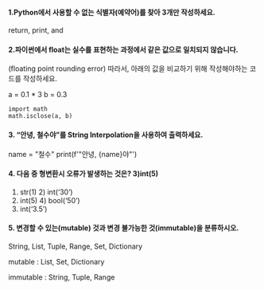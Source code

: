 #### 1.Python에서 사용할 수 없는 식별자(예약어)를 찾아 3개만 작성하세요.

return, print, and



#### 2.파이썬에서 float는 실수를 표현하는 과정에서 같은 값으로 일치되지 않습니다.

(floating point rounding error)
따라서, 아래의 값을 비교하기 위해 작성해야하는 코드를 작성하세요.

a = 0.1 * 3
b = 0.3

```
import math
math.isclose(a, b)
```



#### 3. “안녕, 철수야”를 String Interpolation을 사용하여 출력하세요.

name = "철수"
print(f'"안녕, {name}야"')



#### 4. 다음 중 형변환시 오류가 발생하는 것은?    3)int(5)

1) str(1)           2) int(‘30’)
3) int(5)           4) bool(‘50’)
5) int(‘3.5’)



#### 5. 변경할 수 있는(mutable) 것과 변경 불가능한 것(immutable)을 분류하시오.

String, List, Tuple, Range, Set, Dictionary

mutable : List, Set, Dictionary

immutable : String, Tuple, Range